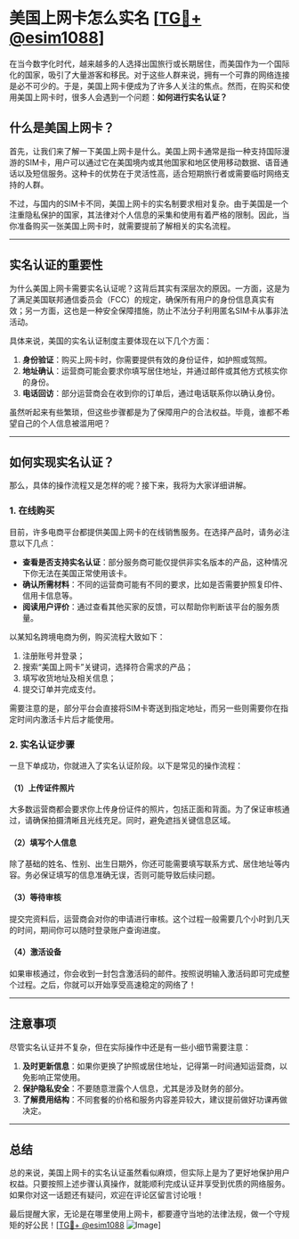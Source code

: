 # 美国上网卡怎么实名 [[TG💪+ @esim1088](https://t.me/s/esim1088)]

在当今数字化时代，越来越多的人选择出国旅行或长期居住，而美国作为一个国际化的国家，吸引了大量游客和移民。对于这些人群来说，拥有一个可靠的网络连接是必不可少的。于是，美国上网卡便成为了许多人关注的焦点。然而，在购买和使用美国上网卡时，很多人会遇到一个问题：**如何进行实名认证？**

## 什么是美国上网卡？

首先，让我们来了解一下美国上网卡是什么。美国上网卡通常是指一种支持国际漫游的SIM卡，用户可以通过它在美国境内或其他国家和地区使用移动数据、语音通话以及短信服务。这种卡的优势在于灵活性高，适合短期旅行者或需要临时网络支持的人群。

不过，与国内的SIM卡不同，美国上网卡的实名制要求相对复杂。由于美国是一个注重隐私保护的国家，其法律对个人信息的采集和使用有着严格的限制。因此，当你准备购买一张美国上网卡时，就需要提前了解相关的实名流程。

---

## 实名认证的重要性

为什么美国上网卡需要实名认证呢？这背后其实有深层次的原因。一方面，这是为了满足美国联邦通信委员会（FCC）的规定，确保所有用户的身份信息真实有效；另一方面，这也是一种安全保障措施，防止不法分子利用匿名SIM卡从事非法活动。

具体来说，美国的实名认证制度主要体现在以下几个方面：

1. **身份验证**：购买上网卡时，你需要提供有效的身份证件，如护照或驾照。
2. **地址确认**：运营商可能会要求你填写居住地址，并通过邮件或其他方式核实你的身份。
3. **电话回访**：部分运营商会在收到你的订单后，通过电话联系你以确认身份。

虽然听起来有些繁琐，但这些步骤都是为了保障用户的合法权益。毕竟，谁都不希望自己的个人信息被滥用吧？

---

## 如何实现实名认证？

那么，具体的操作流程又是怎样的呢？接下来，我将为大家详细讲解。

### 1. 在线购买

目前，许多电商平台都提供美国上网卡的在线销售服务。在选择产品时，请务必注意以下几点：

- **查看是否支持实名认证**：部分服务商可能仅提供非实名版本的产品，这种情况下你无法在美国正常使用该卡。
- **确认所需材料**：不同的运营商可能有不同的要求，比如是否需要护照复印件、信用卡信息等。
- **阅读用户评价**：通过查看其他买家的反馈，可以帮助你判断该平台的服务质量。

以某知名跨境电商为例，购买流程大致如下：
1. 注册账号并登录；
2. 搜索“美国上网卡”关键词，选择符合需求的产品；
3. 填写收货地址及相关信息；
4. 提交订单并完成支付。

需要注意的是，部分平台会直接将SIM卡寄送到指定地址，而另一些则需要你在指定时间内激活卡片后才能使用。

### 2. 实名认证步骤

一旦下单成功，你就进入了实名认证阶段。以下是常见的操作流程：

#### （1）上传证件照片
大多数运营商都会要求你上传身份证件的照片，包括正面和背面。为了保证审核通过，请确保拍摄清晰且光线充足。同时，避免遮挡关键信息区域。

#### （2）填写个人信息
除了基础的姓名、性别、出生日期外，你还可能需要填写联系方式、居住地址等内容。务必保证填写的信息准确无误，否则可能导致后续问题。

#### （3）等待审核
提交完资料后，运营商会对你的申请进行审核。这个过程一般需要几个小时到几天的时间，期间你可以随时登录账户查询进度。

#### （4）激活设备
如果审核通过，你会收到一封包含激活码的邮件。按照说明输入激活码即可完成整个过程。之后，你就可以开始享受高速稳定的网络了！

---

## 注意事项

尽管实名认证并不复杂，但在实际操作中还是有一些小细节需要注意：

1. **及时更新信息**：如果你更换了护照或居住地址，记得第一时间通知运营商，以免影响正常使用。
2. **保护隐私安全**：不要随意泄露个人信息，尤其是涉及财务的部分。
3. **了解费用结构**：不同套餐的价格和服务内容差异较大，建议提前做好功课再做决定。

---

## 总结

总的来说，美国上网卡的实名认证虽然看似麻烦，但实际上是为了更好地保护用户权益。只要按照上述步骤认真操作，就能顺利完成认证并享受到优质的网络服务。如果你对这一话题还有疑问，欢迎在评论区留言讨论哦！

最后提醒大家，无论是在哪里使用上网卡，都要遵守当地的法律法规，做一个守规矩的好公民！[[TG💪+ @esim1088](https://t.me/s/esim1088) ![Image](https://i.postimg.cc/4NQfJmqS/Snipaste-2025-05-13-00-14-12.png)]
